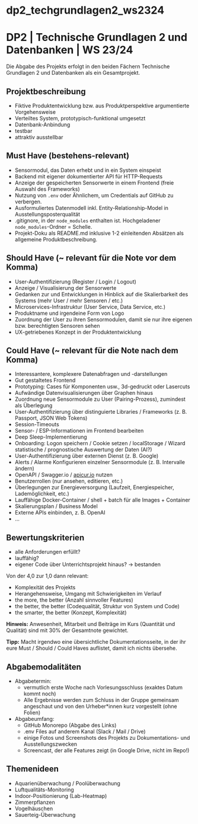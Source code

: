 # dp2_techgrundlagen2_ws2324

# DP2 | Technische Grundlagen 2 und Datenbanken | WS 23/24

Die Abgabe des Projekts erfolgt in den beiden Fächern Technische Grundlagen 2 und Datenbanken als ein Gesamtprojekt.

## Projektbeschreibung

- Fiktive Produktentwicklung bzw. aus Produktperspektive argumentierte Vorgehensweise
- Verteiltes System, prototypisch-funktional umgesetzt
- Datenbank-Anbindung
- testbar
- attraktiv ausstellbar

## Must Have (bestehens-relevant)

- Sensormodul, das Daten erhebt und in ein System einspeist
- Backend mit eigener dokumentierter API für HTTP-Requests
- Anzeige der gespeicherten Sensorwerte in einem Frontend (freie Auswahl des Frameworks)
- Nutzung von `.env` oder Ähnlichem, um Credentials auf GitHub zu verbergen.
- Ausformuliertes Datenmodell inkl. Entity-Relationship-Model in Ausstellungsposterqualität
- .gitignore, in der `node_modules` enthalten ist. Hochgeladener `node_modules`-Ordner = Schelle.
- Projekt-Doku als README.md inklusive 1-2 einleitenden Absätzen als allgemeine Produktbeschreibung.

## Should Have (~ relevant für die Note vor dem Komma)

- User-Authentifizierung (Register / Login / Logout)
- Anzeige / Visualisierung der Sensorwerte
- Gedanken zur und Entwicklungen in Hinblick auf die Skalierbarkeit des Systems (mehr User / mehr Sensoren / etc.)
- Microservices-Infrastruktur (User Service, Data Service, etc.)
- Produktname und irgendeine Form von Logo
- Zuordnung der User zu ihren Sensormodulen, damit sie nur ihre eigenen bzw. berechtigten Sensoren sehen
- UX-getriebenes Konzept in der Produktentwicklung


## Could Have (~ relevant für die Note nach dem Komma)

- Interessantere, komplexere Datenabfragen und -darstellungen
- Gut gestaltetes Frontend
- Prototyping: Cases für Komponenten usw., 3d-gedruckt oder Lasercuts
- Aufwändige Datenvisualisierungen über Graphen hinaus
- Zuordnung neue Sensormodule zu User (Pairing-Prozess), zumindest als Überlegung
- User-Authentifizierung über distinguierte Libraries / Frameworks (z. B. Passport, JSON Web Tokens)
- Session-Timeouts
- Sensor- / ESP-Informationen im Frontend bearbeiten
- Deep Sleep-Implementierung
- Onboarding: Logon speichern / Cookie setzen / localStorage / Wizard statistische / prognostische Auswertung der Daten (AI?)
- User-Authentifizierung über externen Dienst (z. B. Google)
- Alerts / Alarme Konfigurieren einzelner Sensormodule (z. B. Intervalle ändern)
- OpenAPI / Swagger.io / [apicur.io](http://apicur.io) nutzen
- Benutzerrollen (nur ansehen, editieren, etc.)
- Überlegungen zur Energieversorgung (Laufzeit, Energiespeicher, Lademöglichkeit, etc.)
- Lauffähige Docker-Container / shell + batch für alle Images + Container
- Skalierungsplan / Business Model
- Externe APIs einbinden, z. B. OpenAI
- ...

## Bewertungskriterien

- alle Anforderungen erfüllt?
- lauffähig?
- eigener Code über Unterrichtsprojekt hinaus?
→ bestanden

Von der 4,0 zur 1,0 dann relevant:
- Komplexität des Projekts
- Herangehensweise, Umgang mit Schwierigkeiten im Verlauf
- the more, the better (Anzahl sinnvoller Features)
- the better, the better (Codequalität, Struktur von System und Code)
- the smarter, the better (Konzept, Komplexität)

**Hinweis:** Anwesenheit, Mitarbeit und Beiträge im Kurs (Quantität und Qualität) sind mit 30% der Gesamtnote gewichtet.

**Tipp:** Macht irgendwo eine übersichtliche Dokumentationsseite, in der ihr eure Must / Should / Could Haves auflistet, damit ich nichts übersehe.

## Abgabemodalitäten

- Abgabetermin: 
  - vermutlich erste Woche nach Vorlesungsschluss (exaktes Datum kommt noch)
  - Alle Ergebnisse werden zum Schluss in der Gruppe gemeinsam angeschaut und von den Urheber*innen kurz vorgestellt (ohne Folien)
- Abgabeumfang:
    - GitHub Monorepo (Abgabe des Links)
    - .env Files auf anderem Kanal (Slack / Mail / Drive)
    - einige Fotos und Screenshots des Projekts zu Dokumentations- und Ausstellungszwecken
    - Screencast, der alle Features zeigt (in Google Drive, nicht im Repo!)


## Themenideen

- Aquarienüberwachung / Poolüberwachung
- Luftqualitäts-Monitoring
- Indoor-Positionierung (Lab-Heatmap)
- Zimmerpflanzen
- Vogelhäuschen
- Sauerteig-Überwachung
